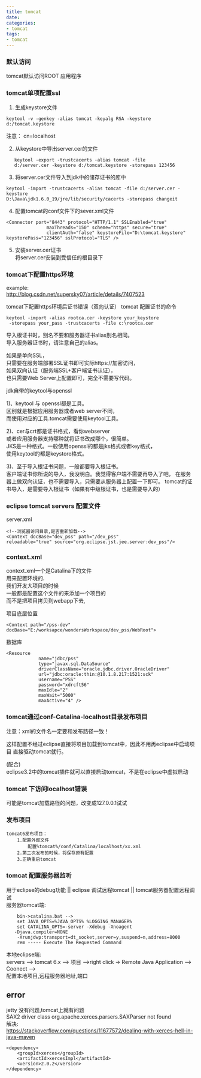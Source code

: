 ```yaml
---
title: tomcat
date:
categories:
- tomcat
tags:
- tomcat
---
```


### 默认访问
tomcat默认访问ROOT 应用程序

### tomcat单项配置ssl
1. 生成keystore文件  
```
keytool -v -genkey -alias tomcat -keyalg RSA -keystore
d:/tomcat.keystore
```
注意：
      cn=localhost

2. 从keystore中导出server.cer的文件  
```
   keytool -export -trustcacerts -alias tomcat -file
   d:/server.cer -keystore d:/tomcat.keystore -storepass 123456
```

3. 将server.cer文件导入到jdk中的储存证书的库中  
```
keytool -import -trustcacerts -alias tomcat -file d:/server.cer -keystore  
D:\Java\jdk1.6.0_19/jre/lib/security/cacerts -storepass changeit
```

4. 配置tomcat的conf文件下的sever.xml文件  
```
<Connector port="8443" protocol="HTTP/1.1" SSLEnabled="true"
               maxThreads="150" scheme="https" secure="true"
               clientAuth="false" keystoreFile="D:\tomcat.keystore" keystorePass="123456" sslProtocol="TLS" />
```
5. 安装server.cer证书  
  将server.cer安装到受信任的根目录下

### tomcat下配置https环境
example:  
  http://blog.csdn.net/supersky07/article/details/7407523

tomcat下配置https环境后证书错误（双向认证）
tomcat 配置证书的命令  
```
keytool -import -alias rootca.cer -keystore your_keystore 
 -storepass your_pass -trustcacerts -file c:\rootca.cer
``` 
导入根证书时，别名不要和服务器证书alias别名相同。   
导入服务器证书时，请注意自己的alias。  

如果是单向SSL，  
只需要在服务端部署SSL证书即可实际https://加密访问，  
如果双向认证（服务端SSL+客户端证书认证），  
也只需要Web Server上配置即可，完全不需要写代码。  
  
jdk自带的keytool与openssl  

1)、keytool 与 openssl都是工具。  
区别就是根据应用服务器或者web server不同，  
而使用对应的工具.tomcat需要使用keytool工具。  

2)、cer与crt都是证书格式，看你webserver   
或者应用服务器支持哪种就将证书改成哪个，很简单。  
JKS是一种格式。一般使用openssl的都是jks格式或者key格式，  
使用keytool的都是keystore格式。  

3)、至于导入根证书问题，一般都要导入根证书。  
客户端证书你所说的导入，我没明白。我觉得客户端不需要再导入了吧，
在服务器上做双向认证，也不需要导入，只需要从服务器上配置一下即可。
tomcat的证书导入，是需要导入根证书（如果有中级根证书，也是需要导入的）  

### eclipse tomcat servers 配置文件

server.xml
```
<!--浏览器访问目录,是否重新加载-->
<Context docBase="dev_pss" path="/dev_pss" 
reloadable="true" source="org.eclipse.jst.jee.server:dev_pss"/>
```
### context.xml
context.xml一个是Catalina下的文件  
用来配置环境的.  
我们开发大项目的时候  
一般都是配置这个文件的来添加一个项目的  
而不是把项目拷贝到webapp下去,  
  
项目底层位置  
```
<Context path="/pss-dev"
docBase="E:/worksapce/wondersWorkspace/dev_pss/WebRoot">
```
数据库
```
<Resource
            name="jdbc/pss"
            type="javax.sql.DataSource"
            driverClassName="oracle.jdbc.driver.OracleDriver"
            url="jdbc:oracle:thin:@10.1.8.217:1521:sck"
            username="PSS"
            password="xdrcft56"
            maxIdle="2"
            maxWait="5000"
            maxActive="4" />
```
### tomcat通过conf-Catalina-localhost目录发布项目  

注意：xml的文件名一定要和发布路径一致！ 

这样配置不经过eclipse直接将项目加载到tomcat中，因此不用再eclipse中启动项目
直接驱动tomcat就行。  

(配合)  
eclipse3.2中的tomcat插件就可以直接启动tomcat，不是在eclipse中虚拟启动

### tomcat 下访问localhost错误  
 可能是tomcat加载路径的问题，改变成127.0.0.1试试

### 发布项目
	tomcat6发布项目：
		1.配置外部文件
			配置%tomcat%/conf/Catalina/localhost/xx.xml
		2.第二次发布的时候，将保存原有配置
		3.正确重启tomcat

### tomcat 配置服务器监听
  用于eclipse的debug功能 || eclipse 调试远程tomcat || tomcat服务器配置远程调试    
服务器tomcat端:   
```
	bin->catalina.bat -->
	set JAVA_OPTS=%JAVA_OPTS% %LOGGING_MANAGER%  
	set CATALINA_OPTS=-server -Xdebug -Xnoagent
   -Djava.compiler=NONE
    -Xrunjdwp:transport=dt_socket,server=y,suspend=n,address=8000
	rem ----- Execute The Requested Command 
```  



本地eclipse端:  
	servers --> tomcat 6.x --> 项目 -->right click -> Remote Java Application --> Coonect -->  
	配置本地项目,远程服务器地址,端口  



## error

jetty 没有问题,tomcat上就有问题  
SAX2 driver class org.apache.xerces.parsers.SAXParser not found  
解决:   
https://stackoverflow.com/questions/11677572/dealing-with-xerces-hell-in-java-maven  
```
<dependency>
    <groupId>xerces</groupId>
    <artifactId>xercesImpl</artifactId>
    <version>2.0.2</version>
</dependency>
```
